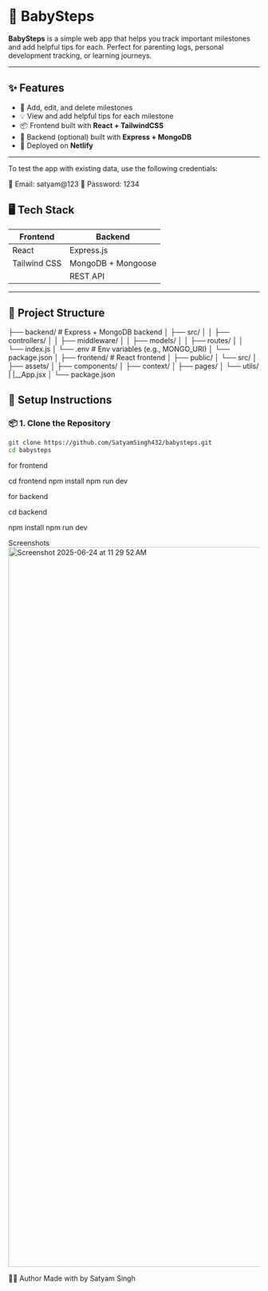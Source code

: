 # 👶 BabySteps

**BabySteps** is a simple web app that helps you track important milestones and add helpful tips for each. Perfect for parenting logs, personal development tracking, or learning journeys.

---

## ✨ Features

- 🧱 Add, edit, and delete milestones
- 💡 View and add helpful tips for each milestone
- 📦 Frontend built with **React + TailwindCSS**
- 🔐 Backend (optional) built with **Express + MongoDB**
- 🚀 Deployed on **Netlify**

---

To test the app with existing data, use the following credentials:

📧 Email: satyam@123
🔑 Password: 1234

## 🖥️ Tech Stack

| Frontend     | Backend            |
| ------------ | ------------------ |
| React        | Express.js         |
| Tailwind CSS | MongoDB + Mongoose |
|              | REST API           |

---

## 🔧 Project Structure

├── backend/ # Express + MongoDB backend
│ ├── src/
│ │ ├── controllers/
│ │ ├── middleware/
│ │ ├── models/
│ │ ├── routes/
│ │ └── index.js
│ └── .env # Env variables (e.g., MONGO_URI)
│ └── package.json
│
├── frontend/ # React frontend
│ ├── public/
│ └── src/
│ ├── assets/
│ ├── components/
│ ├── context/
│ ├── pages/
│ └── utils/
| |\_\_App.jsx
│ └── package.json

## 🔧 Setup Instructions

### 📦 1. Clone the Repository

```bash
git clone https://github.com/SatyamSingh432/babysteps.git
cd babysteps
```

for frontend

cd frontend
npm install
npm run dev

for backend

cd backend

npm install
npm run dev

Screenshots
<img width="1440" alt="Screenshot 2025-06-24 at 11 29 52 AM" src="https://github.com/user-attachments/assets/470163cc-0d60-49d0-b91d-a619775f16cd" />

🙋‍♂️ Author
Made with by Satyam Singh
